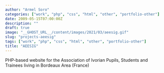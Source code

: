 ```yaml
---
author: "Armel Soro"
categories: ["work", "php", "css", "html", "other", "portfolio-other"]
date: 2009-05-15T07:00:00Z
description: ""
draft: true
image: "__GHOST_URL__/content/images/2021/03/aeesig.gif"
slug: "projects-aeesig"
tags: ["work", "php", "css", "html", "other", "portfolio-other"]
title: "AEESIG"
---
```



PHP-based website for the Association of Ivorian Pupils, Students and Trainees living in Bordeaux Area (France)

